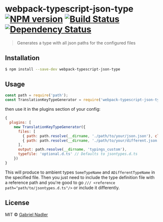 # webpack-typescript-json-type [![NPM version][npm-image]][npm-url] [![Build Status][travis-image]][travis-url] [![Dependency Status][daviddm-image]][daviddm-url]
> Generates a type with all json paths for the configured files

## Installation

```sh
$ npm install --save-dev webpack-typescript-json-type
```

## Usage

```js
const path = require('path');
const TranslationKeyTypeGenerator = require('webpack-typescript-json-type');
```
then use it in the plugins section of your config: 
```js
{
  plugins: [
    new TranslationKeyTypeGenerator({ 
      files: [
        { path: path.resolve(__dirname, './path/to/your/json.json'), class: 'SomeTypeName' },
        { path: path.resolve(__dirname, './path/to/your/different.json.json'), class: 'ADifferentTypeName' },
      ], 
      output: path.resolve(__dirname, 'typings_custom'),
      typefile: 'optional.d.ts' // Defaults to jsontypes.d.ts
    })
}
```

This will produce to ambient types `SomeTypeName` and `ADifferentTypeName` in the specified file.
Then you just need to include the type definition file with a reference path and you're good to go `/// <reference path="path/to/jsontypes.d.ts"/>` or include it differently.

## License

MIT © [Gabriel Nadler]()


[npm-image]: https://badge.fury.io/js/webpack-typescript-json-type.svg
[npm-url]: https://npmjs.org/package/webpack-typescript-json-type
[travis-image]: https://travis-ci.org/Tyderion/webpack-typescript-json-type.svg?branch=master
[travis-url]: https://travis-ci.org/Tyderion/webpack-typescript-json-type
[daviddm-image]: https://david-dm.org/Tyderion/webpack-typescript-json-type.svg?theme=shields.io
[daviddm-url]: https://david-dm.org/Tyderion/webpack-typescript-json-type
